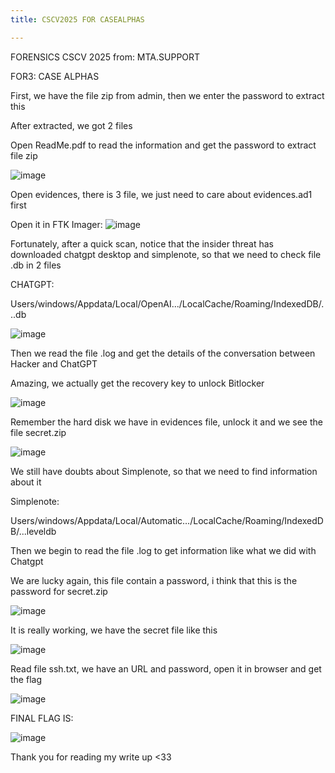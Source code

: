 ```yaml
---
title: CSCV2025 FOR CASEALPHAS

---
```


FORENSICS CSCV 2025
from: MTA.SUPPORT

FOR3: CASE ALPHAS

First, we have the file zip from admin, then we enter the password to extract this

After extracted, we got 2 files

Open ReadMe.pdf to read the information and get the password to extract file zip

![image](https://hackmd.io/_uploads/HJo28szCxg.png)

Open evidences, there is 3 file, we just need to care about evidences.ad1 first

Open it in FTK Imager: 
![image](https://hackmd.io/_uploads/H1eTwsGRgx.png)

Fortunately, after a quick scan, notice that the insider threat has downloaded chatgpt desktop and simplenote, so that we need to check file .db in 2 files

CHATGPT:

Users/windows/Appdata/Local/OpenAI.../LocalCache/Roaming/IndexedDB/...db

![image](https://hackmd.io/_uploads/B17VosGAel.png)

Then we read the file .log and get the details of the conversation between Hacker and ChatGPT

Amazing, we actually get the recovery key to unlock Bitlocker 

![image](https://hackmd.io/_uploads/SJj0osz0el.png)

Remember the hard disk we have in evidences file, unlock it and we see the file secret.zip

![image](https://hackmd.io/_uploads/Byt6hjMAgg.png)

We still have doubts about Simplenote, so that we need to find information about it 

Simplenote:

Users/windows/Appdata/Local/Automatic…/LocalCache/Roaming/IndexedDB/...leveldb

Then we begin to read the file .log to get information like what we did with Chatgpt

We are lucky again, this file contain a password, i think that this is the password for secret.zip

![image](https://hackmd.io/_uploads/HkZd0ofRgl.png)

It is really working, we have the secret file like this

![image](https://hackmd.io/_uploads/r1TaCiGRlg.png)

Read file ssh.txt, we have an URL and password, open it in browser and get the flag

![image](https://hackmd.io/_uploads/SkVuy3fCgl.png)

FINAL FLAG IS: 

![image](https://hackmd.io/_uploads/rk-GxnzCxe.png)


Thank you for reading my write up <33

